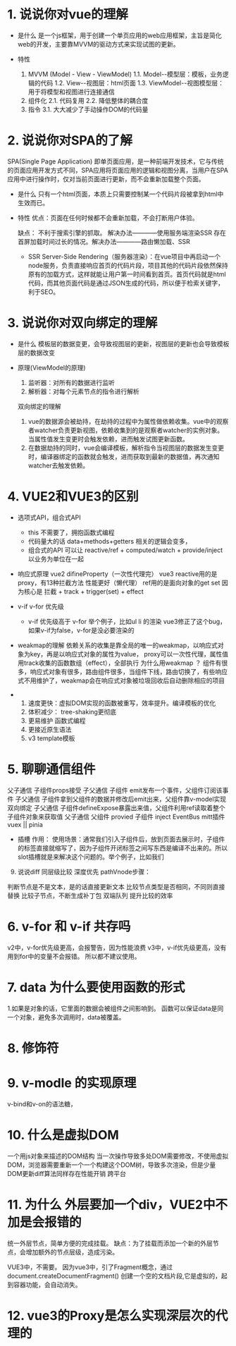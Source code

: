 # 1. 说说你对vue的理解
 - 是什么
    是一个js框架，用于创建一个单页应用的web应用框架，主旨是简化web的开发，主要靠MVVM的驱动方式来实现试图的更新。

 - 特性
    1. MVVM (Model - View - ViewModel)
        1.1. Model--模型层：模板，业务逻辑的代码
        1.2. View--视图层：html页面
        1.3. ViewModel--视图模型层：用于将模型和视图进行连接通信
    2. 组件化
        2.1. 代码复用
        2.2. 降低整体的耦合度
    3. 指令
        3.1. 大大减少了手动操作DOM的代码量

# 2. 说说你对SPA的了解
SPA(Single Page Application) 即单页面应用，是一种前端开发技术，它与传统的页面应用开发方式不同，SPA应用将页面应用的逻辑和视图分离，当用户在SPA应用中进行操作时，仅对当前页面进行更新，而不会重新加载整个页面。

 - 是什么
    只有一个html页面，本质上只需要控制某一个代码片段被拿到html中生效而已。
 - 特性
    优点：页面在任何时候都不会重新加载，不会打断用户体验。

    缺点：
    不利于搜索引擎的抓取。  解决办法————使用服务端渲染SSR
    存在首屏加载时间过长的情况。解决办法————路由懒加载、SSR
    - SSR
        Server-Side Rendering（服务器渲染）：在vue项目中再启动一个node服务，负责直接响应首页的代码片段，项目其他的代码片段依然保持原有的加载方式，这样就能让用户第一时间看到首页。首页代码就是html代码，而其他页面代码是通过JSON生成的代码，所以便于检索关键字，利于SEO。

# 3. 说说你对双向绑定的理解
 - 是什么
    模板层的数据变更，会导致视图层的更新，视图层的更新也会导致模板层的数据改变

 - 原理(ViewModel的原理)
    1. 监听器：对所有的数据进行监听
    2. 解析器：对每个元素节点的指令进行解析

    双向绑定的理解
    1. vue的数据源会被劫持，在劫持的过程中为属性做依赖收集。vue中的观察者watcher负责更新视图，依赖收集到的是观察者watcher的实例对象。当属性值发生变更时会触发依赖，进而触发试图更新函数。
    2. 在数据劫持的同时，vue会编译模板，解析指令当视图层的数据发生变更时，编译器绑定的函数就会触发，进而获取到最新的数据值，再次通知watcher去触发依赖。

# 4. VUE2和VUE3的区别
 - 选项式API，组合式API
   - this 不需要了，拥抱函数式编程
   - 代码量大的话 data+methods+getters 相关的逻辑会变多，
   - 组合式的API 可以让 reactive/ref + computed/watch + provide/inject 以业务为单位在一起
 
 - 响应式原理
   vue2 difineProperty（一次性代理完） 
   vue3 reactive用的是proxy，有13种拦截方法 性能更好（懒代理）
        ref用的是面向对象的get set
        因为核心是 拦截 + track + trigger(set) + effect

 - v-if v-for 优先级
   - v-if 优先级高于 v-for
   举个例子，比如ul li 的渲染
   vue3修正了这个bug，如果v-if为false，v-for是没必要渲染的
 - weakmap的理解
   依赖关系的收集是靠全局的唯一的weakmap，以响应式对象为key，再是以响应式对象的属性为value，
   proxy可以一次性代理，属性值用track收集的函数数组（effect），全部执行
   为什么用weakmap ？ 组件有很多，响应式对象有很多，路由组件很多，当组件下线，路由切换了，有些响应式不用维护了，weakmap会在响应式对象被垃圾回收后自动删除相应的项目

 - 1. 速度更快：虚拟DOM实现的函数被重写，效率提升。编译模板的优化
   2. 体积减少：
      tree-shaking更彻底
   3. 更易维护
      函数式编程
   4. 更接近原生语法
   5. v3 template模板


# 5. 聊聊通信组件
   父子通信 子组件props接受
   子父通信 子组件 emit发布一个事件，父组件订阅该事件
   子父通信 子组件拿到父组件的数据并修改后emit出来，父组件靠v-model实现双向绑定
   子父通信 子组件defineExpose暴露出来值，父组件利用ref读取着整个子组件对象来获取值
   父子通信 父组件 provied 子组件 inject
   EventBus mitt插件
   vuex || pinia

* 插槽
   作用：
   使用场景：通常我们引入子组件后，放到页面去展示时，子组件的标签直接就缩写了，因为子组件开闭标签之间写东西是编译不出来的。所以slot插槽就是来解决这个问题的。举个例子，比如我们

9. 说说diff
同层级比较
深度优先
pathVnode步骤：

判断节点是不是文本，是的话直接更新文本
比较节点类型是否相同，不同则直接替换
比较子节点，不断生成补丁包
双端队列 提升比较的效率

# 6. v-for 和 v-if 共存吗
v2中，v-for优先级更高，会报警告，因为性能浪费
v3中，v-if优先级更高，没有用到for中的变量不会报错。
所以都不建议使用。

# 7. data 为什么要使用函数的形式
1.如果是对象的话，它里面的数据会被组件之间影响到。
 函数可以保证data是同一个对象，避免多次调用时，data被覆盖。

# 8. 修饰符

# 9. v-modle 的实现原理
   v-bind和v-on的语法糖，

# 10. 什么是虚拟DOM
   一个用js对象来描述的DOM结构
   当一次操作导致多处DOM需要修改，不使用虚拟DOM，浏览器需要重新一个一个构建这个DOM树，导致多次渲染，但是少量DOM更新diff算法同样存在性能开销
   跨平台

# 11. 为什么 外层要加一个div，VUE2中不加是会报错的
   <template>
      <div>
         <div> 1 </div>
         <div> 2 </div>
      </div>
   </template>
统一外层节点，简单方便的完成挂载。
缺点：为了挂载而添加一个新的外层节点，会增加额外的节点层级，造成污染。

VUE3中，不需要。
因为vue3中，引了Fragment概念，通过 document.createDocumentFragment() 创建一个空的文档片段,它是虚拟的，起到容器功能，会自动消失。

# 12. vue3的Proxy是怎么实现深层次的代理的

